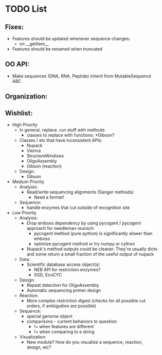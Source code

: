 # TODO List

## Fixes:
* Features should be updated whenever sequence changes:
    * on \_\_getitem\_\_
* Features should be renamed when truncated

## OO API:
* Make sequences (DNA, RNA, Peptide) inherit from MutableSequence ABC

## Organization:

## Wishlist:
* High Priority
    * In general, replace .run stuff with methods
        * classes to replace with functions:
            *Gibson? 
    * Classes / etc that have inconsistent APIs:
        * Nupack
        * Vienna
        * StructureWindows
        * OligoAssembly
        * Gibson (reaction)
    * Design:
        * Gibson
* Medium Priority
    * Analysis:
        * Read/write sequencing alignments (Sanger methods)
            * Need a format!
    * Sequence:
        * handle enzymes that cut outside of recognition site
* Low Priority
    * Analysis:
        * Drop emboss dependency by using pycogent / pycogent approach for needleman-wunsch
            * pycogent method (pure python) is significantly slower than emboss
            * optimize pycogent method or try numpy or cython
        * Nupack's method outputs could be cleaner. They're usually dicts and
          some return a small fraction of the useful output of nupack
    * Data:
        * Scientific database access object(s)
            * NEB API for restriction enzymes?
            * SGD, EcoCYC
    * Design:
        * Repeat detection for OligoAssembly
        * Automatic sequencing primer design
    * Reaction:
        * More complex restriction digest (checks for all possible cut orders,
        if ambiguities are possible)
    * Sequence:
        * special genome object
        * comparisons - current behaviors to question:
            * != when features are different
            * != when comparing to a string
    * Visualization:
        * New module? How do you visualize a sequence, reaction, design, etc?
